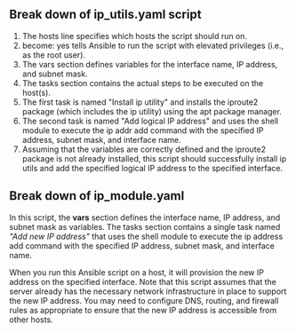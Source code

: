 ## Break down of ip_utils.yaml script
1. The hosts line specifies which hosts the script should run on.
2. become: yes tells Ansible to run the script with elevated privileges (i.e., as the root user).
3. The vars section defines variables for the interface name, IP address, and subnet mask.
4. The tasks section contains the actual steps to be executed on the host(s).
5. The first task is named "Install ip utility" and installs the iproute2 package (which includes the ip utility) using the apt package manager.
6. The second task is named "Add logical IP address" and uses the shell module to execute the ip addr add command with the specified IP address, subnet mask, and interface name.
7. Assuming that the variables are correctly defined and the iproute2 package is not already installed, this script should successfully install ip utils and add the specified logical IP address to the specified interface.

## Break down of ip_module.yaml 

In this script, the **vars** section defines the interface name, IP address, and subnet mask as variables. The tasks section contains a single task named *"Add new IP address"* that uses the shell module to execute the ip address add command with the specified IP address, subnet mask, and interface name.

When you run this Ansible script on a host, it will provision the new IP address on the specified interface. Note that this script assumes that the server already has the necessary network infrastructure in place to support the new IP address. You may need to configure DNS, routing, and firewall rules as appropriate to ensure that the new IP address is accessible from other hosts.
